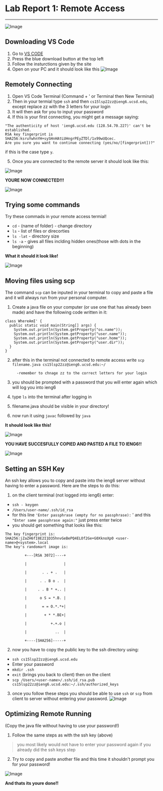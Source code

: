 # Lab Report 1: Remote Access
***
![Image](https://wallpapercave.com/uwp/uwp1772743.gif)

## Downloading VS Code
1. Go to [VS CODE](https://code.visualstudio.com/)  
2. Press the blue download button at the top left 
3. Follow the insturctions given by the site
4. Open on your PC and it should look like this 
![Image](VSCODE.png)

## Remotely Connecting
1. Open VS Code Terminal (Command + ' or Terminal then New Terminal)
2. Then in your termial type ```ssh``` and then ``cs15lsp22zz@ieng6.ucsd.edu``, except replace zz with the 3 letters for your login
3. It will then ask for you to input your password
4. If this is your first connecting, you might get a message saying:
```
"The authenticity of host 'ieng6.ucsd.edu (128.54.70.227)' can't be established.
RSA key fingerprint is SHA256:ksruYwhnYH+sySHnHAtLUHngrPEyZTDl/1x99wUQcec.
Are you sure you want to continue connecting (yes/no/[fingerprint])?"
```
if this is the case type ```y```. 

5. Once you are connected to the remote server it should look like this:

![Image](SSH-Connect.png)

**YOURE NOW CONNECTED!!!**

![Image](https://c.tenor.com/ywS9vxQ2sqgAAAAM/smile-dancing.gif)

## Trying some commands

Try these commads in your remote access termial!
- ``cd`` - (name of folder) - change directory
- ``ls`` - list of files or direcorties 
- ``ls -lat`` - directory size 
- ``ls -a`` - gives all files inclding hidden ones(those with dots in the beginning)

**What it should it look like!**

![Image](Commands.png)

## Moving files using scp

The command ``scp`` can be inputed in your terminal to copy and paste a file and it will always run from your personal computer.

1. Create a java file on your computer (or use one that has already been made) and have the following code written in it:

         
```
class WhereAmI' {
  public static void main(String[] args) {
    System.out.println(System.getProperty("os.name"));
    System.out.println(System.getProperty("user.name"));
    System.out.println(System.getProperty("user.home"));
    System.out.println(System.getProperty("user.dir"));
  }
} 
```
2. after this in the terminal not connected to remote access write ```scp filename.java cs15lsp22zz@ieng6.ucsd.edu:~/```
         
         -remember to chnage zz to the correct letters for your login
3. you should be prompted with a password that you will enter again which will log you into ieng6
4. type ```ls``` into the terminal after logging in
5. filename.java should be visible in your directory!
6. now run it using ```javac``` followed by ```java```

**It should look like this!**

![Image](scp.png)

**YOU HAVE SUCCESFULLY COPIED AND PASTED A FILE TO IENG6!!**
         
![Image](https://c.tenor.com/ZkMfy0jHXM0AAAAM/peach-goma.gif)
         
## Setting an SSH Key
         
An ssh key allows you to copy and paste into the ieng6 server without having to enter a password. Here are the steps to do this:
        
1. on the client terminal (not logged into ieng6) enter: 
- ```ssh - keygen```
- ```/Users/user-name/.ssh/id_rsa```
- for this line ```'Enter passphrase (empty for no passphrase):``` ' and this ```"Enter same passphrase again:"``` just press enter twice
- you should get something that looks like this:
```
The key fingerprint is:
SHA256:jZaZH6fI8E2I1D35hnvGeBePQ4ELOf2Ge+G0XknoXp0 <user-name>@<system>.local
The key's randomart image is:

         +---[RSA 3072]----+

         |                 |

         |       . . + .   |

         |      . . B o .  |

         |     . . B * +.. |

         |      o S = *.B. |

         |       = = O.*.*+|

         |        + * *.BE+|

         |           +.+.o |

         |             ..  |

         +----[SHA256]-----+
```

2. now you have to copy the public key to the ssh directory using:
- ```ssh cs15lsp22zz@ieng6.ucsd.edu```
- Enter your password
- ```mkdir .ssh```
- ```exit``` (brings you back to client)
then on the client 
- ```scp /Users/<user-name>/.ssh/id_rsa.pub cs15lsp22zz@ieng6.ucsd.edu:~/.ssh/authorized_keys```
3. once you follow these steps you should be able to use ```ssh``` or ```scp``` from client to server without entering your password. 
![Image](SSH-key.png)
         
         
         
## Optimizing Remote Running
         
(Copy the java file without having to use your password!)

1. Follow the same steps as with the ssh key (above) 
> you most likely would not have to enter your password again if you already did the ssh keys step
2. Try to copy and paste another file and this time it shouldn't prompt you for your password!
         
![Image](Optimizing.png)

**And thats its youre done!!**
         

         


         
  
         

        
